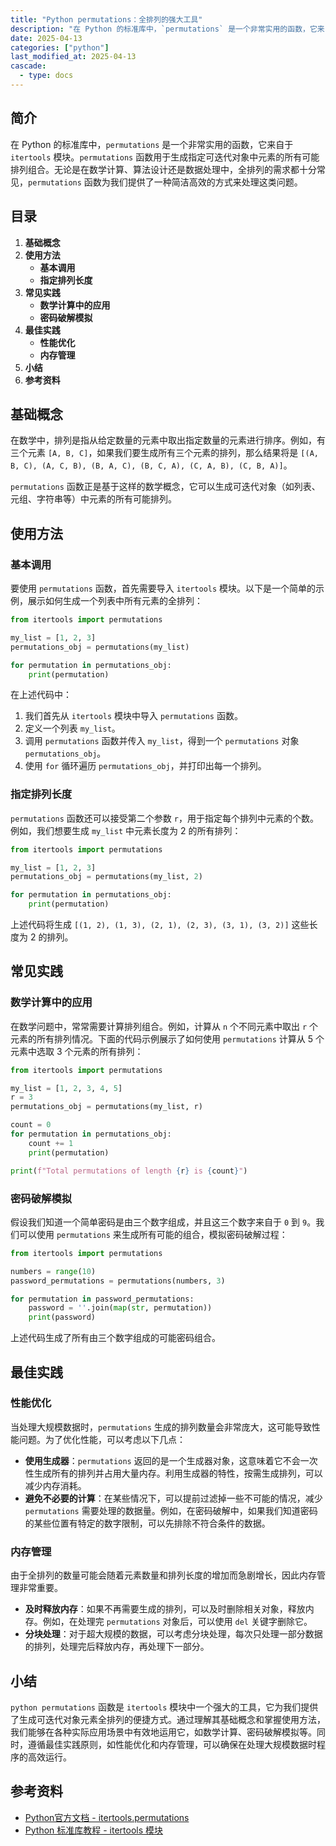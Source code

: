 ```yaml
---
title: "Python permutations：全排列的强大工具"
description: "在 Python 的标准库中，`permutations` 是一个非常实用的函数，它来自于 `itertools` 模块。`permutations` 函数用于生成指定可迭代对象中元素的所有可能排列组合。无论是在数学计算、算法设计还是数据处理中，全排列的需求都十分常见，`permutations` 函数为我们提供了一种简洁高效的方式来处理这类问题。"
date: 2025-04-13
categories: ["python"]
last_modified_at: 2025-04-13
cascade:
  - type: docs
---
```



## 简介
在 Python 的标准库中，`permutations` 是一个非常实用的函数，它来自于 `itertools` 模块。`permutations` 函数用于生成指定可迭代对象中元素的所有可能排列组合。无论是在数学计算、算法设计还是数据处理中，全排列的需求都十分常见，`permutations` 函数为我们提供了一种简洁高效的方式来处理这类问题。

<!-- more -->
## 目录
1. **基础概念**
2. **使用方法**
    - **基本调用**
    - **指定排列长度**
3. **常见实践**
    - **数学计算中的应用**
    - **密码破解模拟**
4. **最佳实践**
    - **性能优化**
    - **内存管理**
5. **小结**
6. **参考资料**

## 基础概念
在数学中，排列是指从给定数量的元素中取出指定数量的元素进行排序。例如，有三个元素 `[A, B, C]`，如果我们要生成所有三个元素的排列，那么结果将是 `[(A, B, C), (A, C, B), (B, A, C), (B, C, A), (C, A, B), (C, B, A)]`。

`permutations` 函数正是基于这样的数学概念，它可以生成可迭代对象（如列表、元组、字符串等）中元素的所有可能排列。

## 使用方法

### 基本调用
要使用 `permutations` 函数，首先需要导入 `itertools` 模块。以下是一个简单的示例，展示如何生成一个列表中所有元素的全排列：

```python
from itertools import permutations

my_list = [1, 2, 3]
permutations_obj = permutations(my_list)

for permutation in permutations_obj:
    print(permutation)
```

在上述代码中：
1. 我们首先从 `itertools` 模块中导入 `permutations` 函数。
2. 定义一个列表 `my_list`。
3. 调用 `permutations` 函数并传入 `my_list`，得到一个 `permutations` 对象 `permutations_obj`。
4. 使用 `for` 循环遍历 `permutations_obj`，并打印出每一个排列。

### 指定排列长度
`permutations` 函数还可以接受第二个参数 `r`，用于指定每个排列中元素的个数。例如，我们想要生成 `my_list` 中元素长度为 2 的所有排列：

```python
from itertools import permutations

my_list = [1, 2, 3]
permutations_obj = permutations(my_list, 2)

for permutation in permutations_obj:
    print(permutation)
```

上述代码将生成 `[(1, 2), (1, 3), (2, 1), (2, 3), (3, 1), (3, 2)]` 这些长度为 2 的排列。

## 常见实践

### 数学计算中的应用
在数学问题中，常常需要计算排列组合。例如，计算从 `n` 个不同元素中取出 `r` 个元素的所有排列情况。下面的代码示例展示了如何使用 `permutations` 计算从 5 个元素中选取 3 个元素的所有排列：

```python
from itertools import permutations

my_list = [1, 2, 3, 4, 5]
r = 3
permutations_obj = permutations(my_list, r)

count = 0
for permutation in permutations_obj:
    count += 1
    print(permutation)

print(f"Total permutations of length {r} is {count}")
```

### 密码破解模拟
假设我们知道一个简单密码是由三个数字组成，并且这三个数字来自于 `0` 到 `9`。我们可以使用 `permutations` 来生成所有可能的组合，模拟密码破解过程：

```python
from itertools import permutations

numbers = range(10)
password_permutations = permutations(numbers, 3)

for permutation in password_permutations:
    password = ''.join(map(str, permutation))
    print(password)
```

上述代码生成了所有由三个数字组成的可能密码组合。

## 最佳实践

### 性能优化
当处理大规模数据时，`permutations` 生成的排列数量会非常庞大，这可能导致性能问题。为了优化性能，可以考虑以下几点：
 - **使用生成器**：`permutations` 返回的是一个生成器对象，这意味着它不会一次性生成所有的排列并占用大量内存。利用生成器的特性，按需生成排列，可以减少内存消耗。
 - **避免不必要的计算**：在某些情况下，可以提前过滤掉一些不可能的情况，减少 `permutations` 需要处理的数据量。例如，在密码破解中，如果我们知道密码的某些位置有特定的数字限制，可以先排除不符合条件的数据。

### 内存管理
由于全排列的数量可能会随着元素数量和排列长度的增加而急剧增长，因此内存管理非常重要。
 - **及时释放内存**：如果不再需要生成的排列，可以及时删除相关对象，释放内存。例如，在处理完 `permutations` 对象后，可以使用 `del` 关键字删除它。
 - **分块处理**：对于超大规模的数据，可以考虑分块处理，每次只处理一部分数据的排列，处理完后释放内存，再处理下一部分。

## 小结
`python permutations` 函数是 `itertools` 模块中一个强大的工具，它为我们提供了生成可迭代对象元素全排列的便捷方式。通过理解其基础概念和掌握使用方法，我们能够在各种实际应用场景中有效地运用它，如数学计算、密码破解模拟等。同时，遵循最佳实践原则，如性能优化和内存管理，可以确保在处理大规模数据时程序的高效运行。

## 参考资料
- [Python官方文档 - itertools.permutations](https://docs.python.org/3/library/itertools.html#itertools.permutations)
- [Python 标准库教程 - itertools 模块](https://pymotw.com/3/itertools/)